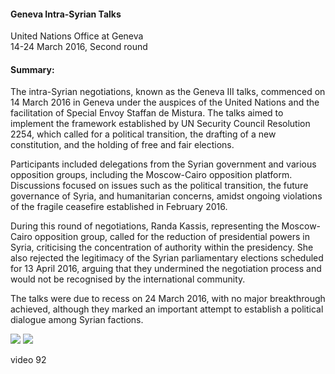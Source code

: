 <h4>Geneva Intra-Syrian Talks</h4>


United Nations Office at Geneva
<br>
14-24 March 2016, Second round

	
<h4>Summary:</h4>	

The intra-Syrian negotiations, known as the Geneva III talks, commenced on 14 March 2016 in Geneva under the auspices of the United Nations and the facilitation of Special Envoy Staffan de Mistura. The talks aimed to implement the framework established by UN Security Council Resolution 2254, which called for a political transition, the drafting of a new constitution, and the holding of free and fair elections.

Participants included delegations from the Syrian government and various opposition groups, including the Moscow-Cairo opposition platform. Discussions focused on issues such as the political transition, the future governance of Syria, and humanitarian concerns, amidst ongoing violations of the fragile ceasefire established in February 2016.

During this round of negotiations, Randa Kassis, representing the Moscow-Cairo opposition group, called for the reduction of presidential powers in Syria, criticising the concentration of authority within the presidency. She also rejected the legitimacy of the Syrian parliamentary elections scheduled for 13 April 2016, arguing that they undermined the negotiation process and would not be recognised by the international community.

The talks were due to recess on 24 March 2016, with no major breakthrough achieved, although they marked an important attempt to establish a political dialogue among Syrian factions.

![](90.jpeg)
![](91.jpeg)

video 92
<p></p>
